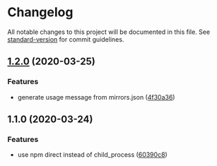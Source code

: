 # Changelog

All notable changes to this project will be documented in this file. See [standard-version](https://github.com/conventional-changelog/standard-version) for commit guidelines.

## [1.2.0](https://github.com/NateScarlet/npm-mirror-set/compare/v1.1.0...v1.2.0) (2020-03-25)


### Features

* generate usage message from mirrors.json ([4f30a36](https://github.com/NateScarlet/npm-mirror-set/commit/4f30a36))

## 1.1.0 (2020-03-24)


### Features

* use npm direct instead of child_process ([60390c8](https://github.com/NateScarlet/npm-mirror-set/commit/60390c8))

